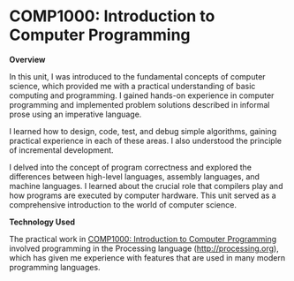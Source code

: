 # COMP1000: Introduction to Computer Programming

**Overview**

In this unit, I was introduced to the fundamental concepts of computer science, which provided me with a practical understanding of basic computing and programming. I gained hands-on experience in computer programming and implemented problem solutions described in informal prose using an imperative language.

I learned how to design, code, test, and debug simple algorithms, gaining practical experience in each of these areas. I also understood the principle of incremental development.

I delved into the concept of program correctness and explored the differences between high-level languages, assembly languages, and machine languages. I learned about the crucial role that compilers play and how programs are executed by computer hardware. This unit served as a comprehensive introduction to the world of computer science.

**Technology Used**

The practical work in <ins>COMP1000: Introduction to Computer Programming</ins> involved programming in the Processing language (http://processing.org), which has given me experience with features that are used in many modern programming languages.
